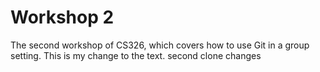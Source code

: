 # Workshop 2

The second workshop of CS326, which covers how to use Git in a group setting.
This is my change to the text.
second clone changes
